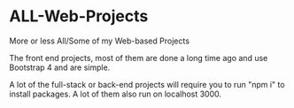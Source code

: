 # ALL-Web-Projects
More or less All/Some of my Web-based Projects


The front end projects, most of them are done a long time ago and use Bootstrap 4 and are simple.


A lot of the full-stack or back-end projects will require you to run "npm i" to install packages. A lot of them also run on localhost 3000.